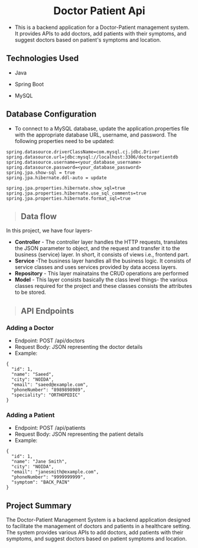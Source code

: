 <h1 align = "center"> Doctor Patient Api </h1>

* This is a backend application for a Doctor-Patient management system. It provides APIs to add doctors, add patients with their symptoms, and suggest doctors based on patient's symptoms and location.

## Technologies Used
* Java
* Spring Boot

* MySQL




## Database Configuration
* To connect to a MySQL database, update the application.properties file with the appropriate database URL, username, and password. The following properties need to be updated:
```
spring.datasource.driverClassName=com.mysql.cj.jdbc.Driver
spring.datasource.url=jdbc:mysql://localhost:3306/doctorpatientdb
spring.datasource.username=<your_database_username>
spring.datasource.password=<your_database_password>
spring.jpa.show-sql = true
spring.jpa.hibernate.ddl-auto = update

spring.jpa.properties.hibernate.show_sql=true
spring.jpa.properties.hibernate.use_sql_comments=true
spring.jpa.properties.hibernate.format_sql=true

```

>## Data flow
In this project, we have four layers-
* **Controller** - The controller layer handles the HTTP requests, translates the JSON parameter to object, and  the request and transfer it to the business (service) layer. In short, it consists of views i.e., frontend part.
* **Service** -The business layer handles all the business logic. It consists of service classes and uses services provided by data access layers.
* **Repository** - This layer mainatains the CRUD operations are performed
* **Model** - This layer consists basically the class level things- the various classes required for the project and these classes consists the attributes to be stored.

>## API Endpoints

### Adding a Doctor
* Endpoint: POST /api/doctors
* Request Body: JSON representing the doctor details
* Example:

```
{
  "id": 1,
  "name": "Saeed",
  "city": "NOIDA",
  "email": "saeed@example.com",
  "phoneNumber": "8989898989",
  "speciality": "ORTHOPEDIC"
}

```

### Adding a Patient
* Endpoint: POST /api/patients
* Request Body: JSON representing the patient details
* Example:
```
{
  "id": 1,
  "name": "Jane Smith",
  "city": "NOIDA",
  "email": "janesmith@example.com",
  "phoneNumber": "9999999999",
  "symptom": "BACK_PAIN"
}

```

## Project Summary
The Doctor-Patient Management System is a backend application designed to facilitate the management of doctors and patients in a healthcare setting.
The system provides various APIs to add doctors, 
add patients with their symptoms, and suggest doctors based on patient symptoms and location.
